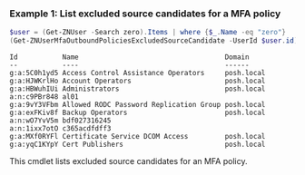 ### Example 1: List excluded source candidates for a MFA policy
```powershell
$user = (Get-ZNUser -Search zero).Items | where {$_.Name -eq "zero"}
(Get-ZNUserMfaOutboundPoliciesExcludedSourceCandidate -UserId $user.id).Items
```

```output
Id           Name                                    Domain
--           ----                                    ------
g:a:5C0h1yd5 Access Control Assistance Operators     posh.local
g:a:HJWKrlHo Account Operators                       posh.local
g:a:HBWuhIUi Administrators                          posh.local
a:n:c9PBr848 al01                                    
g:a:9vY3VFbm Allowed RODC Password Replication Group posh.local
g:a:exFKiv8f Backup Operators                        posh.local
a:n:wO7YvV5m bdf027316245                            
a:n:1ixx7otO c365acdfdff3                            
g:a:MXf0RYFl Certificate Service DCOM Access         posh.local
g:a:yqC1KYpY Cert Publishers                         posh.local
```

This cmdlet lists excluded source candidates for an MFA policy.
